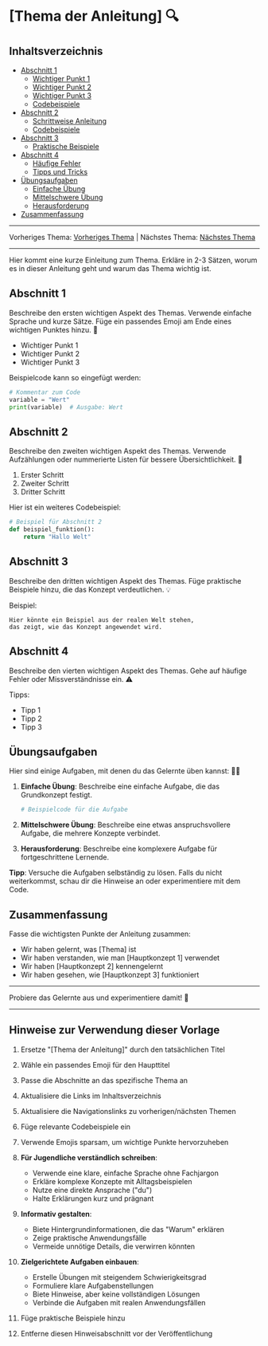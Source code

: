 # [Thema der Anleitung] 🔍

## Inhaltsverzeichnis
- [Abschnitt 1](#abschnitt-1)
  - [Wichtiger Punkt 1](#wichtiger-punkt-1)
  - [Wichtiger Punkt 2](#wichtiger-punkt-2)
  - [Wichtiger Punkt 3](#wichtiger-punkt-3)
  - [Codebeispiele](#codebeispiele)
- [Abschnitt 2](#abschnitt-2)
  - [Schrittweise Anleitung](#schrittweise-anleitung)
  - [Codebeispiele](#codebeispiele-1)
- [Abschnitt 3](#abschnitt-3)
  - [Praktische Beispiele](#praktische-beispiele)
- [Abschnitt 4](#abschnitt-4)
  - [Häufige Fehler](#häufige-fehler)
  - [Tipps und Tricks](#tipps-und-tricks)
- [Übungsaufgaben](#übungsaufgaben)
  - [Einfache Übung](#einfache-übung)
  - [Mittelschwere Übung](#mittelschwere-übung)
  - [Herausforderung](#herausforderung)
- [Zusammenfassung](#zusammenfassung)

---

Vorheriges Thema: [Vorheriges Thema](/Anleitungen/XX_vorheriges_thema.md) | Nächstes Thema: [Nächstes Thema](/Anleitungen/XX_nächstes_thema.md)

---

Hier kommt eine kurze Einleitung zum Thema. Erkläre in 2-3 Sätzen, worum es in dieser Anleitung geht und warum das Thema wichtig ist.

## Abschnitt 1

Beschreibe den ersten wichtigen Aspekt des Themas. Verwende einfache Sprache und kurze Sätze. Füge ein passendes Emoji am Ende eines wichtigen Punktes hinzu. 📌

- Wichtiger Punkt 1
- Wichtiger Punkt 2
- Wichtiger Punkt 3

Beispielcode kann so eingefügt werden:

```python
# Kommentar zum Code
variable = "Wert"
print(variable)  # Ausgabe: Wert
```

## Abschnitt 2

Beschreibe den zweiten wichtigen Aspekt des Themas. Verwende Aufzählungen oder nummerierte Listen für bessere Übersichtlichkeit. 🔎

1. Erster Schritt
2. Zweiter Schritt
3. Dritter Schritt

Hier ist ein weiteres Codebeispiel:

```python
# Beispiel für Abschnitt 2
def beispiel_funktion():
    return "Hallo Welt"
```

## Abschnitt 3

Beschreibe den dritten wichtigen Aspekt des Themas. Füge praktische Beispiele hinzu, die das Konzept verdeutlichen. 💡

Beispiel:
```
Hier könnte ein Beispiel aus der realen Welt stehen,
das zeigt, wie das Konzept angewendet wird.
```

## Abschnitt 4

Beschreibe den vierten wichtigen Aspekt des Themas. Gehe auf häufige Fehler oder Missverständnisse ein. ⚠️

Tipps:
- Tipp 1
- Tipp 2
- Tipp 3

## Übungsaufgaben

Hier sind einige Aufgaben, mit denen du das Gelernte üben kannst: 🏋️‍♂️

1. **Einfache Übung**: 
   Beschreibe eine einfache Aufgabe, die das Grundkonzept festigt.
   ```python
   # Beispielcode für die Aufgabe
   ```

2. **Mittelschwere Übung**:
   Beschreibe eine etwas anspruchsvollere Aufgabe, die mehrere Konzepte verbindet.

3. **Herausforderung**:
   Beschreibe eine komplexere Aufgabe für fortgeschrittene Lernende.

**Tipp**: Versuche die Aufgaben selbständig zu lösen. Falls du nicht weiterkommst, schau dir die Hinweise an oder experimentiere mit dem Code.

## Zusammenfassung

Fasse die wichtigsten Punkte der Anleitung zusammen:

- Wir haben gelernt, was [Thema] ist
- Wir haben verstanden, wie man [Hauptkonzept 1] verwendet
- Wir haben [Hauptkonzept 2] kennengelernt
- Wir haben gesehen, wie [Hauptkonzept 3] funktioniert

---

Probiere das Gelernte aus und experimentiere damit! 🚀

---

## Hinweise zur Verwendung dieser Vorlage

1. Ersetze "[Thema der Anleitung]" durch den tatsächlichen Titel
2. Wähle ein passendes Emoji für den Haupttitel
3. Passe die Abschnitte an das spezifische Thema an
4. Aktualisiere die Links im Inhaltsverzeichnis
5. Aktualisiere die Navigationslinks zu vorherigen/nächsten Themen
6. Füge relevante Codebeispiele ein
7. Verwende Emojis sparsam, um wichtige Punkte hervorzuheben

8. **Für Jugendliche verständlich schreiben**: 
   - Verwende eine klare, einfache Sprache ohne Fachjargon
   - Erkläre komplexe Konzepte mit Alltagsbeispielen
   - Nutze eine direkte Ansprache ("du")
   - Halte Erklärungen kurz und prägnant

9. **Informativ gestalten**:
   - Biete Hintergrundinformationen, die das "Warum" erklären
   - Zeige praktische Anwendungsfälle
   - Vermeide unnötige Details, die verwirren könnten

10. **Zielgerichtete Aufgaben einbauen**:
    - Erstelle Übungen mit steigendem Schwierigkeitsgrad
    - Formuliere klare Aufgabenstellungen
    - Biete Hinweise, aber keine vollständigen Lösungen
    - Verbinde die Aufgaben mit realen Anwendungsfällen

11. Füge praktische Beispiele hinzu
12. Entferne diesen Hinweisabschnitt vor der Veröffentlichung
